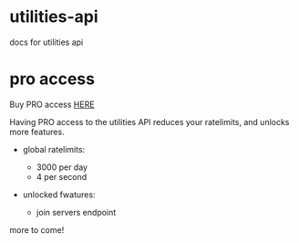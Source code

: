 # utilities-api
docs for utilities api


# pro access
Buy PRO access [HERE](https://bit.ly/getproaccessutilitiesfromghrdm)

Having PRO access to the utilities API reduces your ratelimits, and unlocks more features.

- global ratelimits: 
​​
​​
	- 3000 per day
	- 4 per second
​​

- unlocked fwatures:
​​
​​
	- join servers endpoint
​​
​​

more to come!
